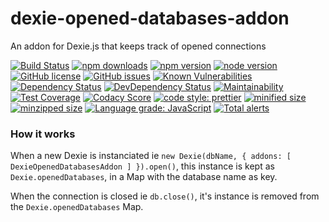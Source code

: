 # dexie-opened-databases-addon
An addon for Dexie.js that keeps track of opened connections

[![Build Status](https://www.travis-ci.org/andrehtissot/dexie-opened-databases-addon.svg?branch=master)](https://www.travis-ci.org/andrehtissot/dexie-opened-databases-addon)
[![npm downloads](https://img.shields.io/npm/dt/dexie-opened-databases-addon.svg)](https://www.npmjs.com/package/dexie-opened-databases-addon)
[![npm version](https://img.shields.io/npm/v/dexie-opened-databases-addon.svg)](https://www.npmjs.com/package/dexie-opened-databases-addon)
[![node version](https://img.shields.io/node/v/dexie-opened-databases-addon.svg)](https://www.npmjs.com/package/dexie-opened-databases-addon)
[![GitHub license](https://img.shields.io/github/license/andrehtissot/dexie-opened-databases-addon.svg)](https://github.com/andrehtissot/dexie-opened-databases-addon/blob/master/LICENSE)
[![GitHub issues](https://img.shields.io/github/issues/andrehtissot/dexie-opened-databases-addon.svg)](https://github.com/andrehtissot/dexie-opened-databases-addon/issues)
[![Known Vulnerabilities](https://snyk.io/test/github/andrehtissot/dexie-opened-databases-addon/badge.svg?targetFile=package.json)](https://snyk.io/test/github/andrehtissot/dexie-opened-databases-addon?targetFile=package.json)
[![Dependency Status](https://img.shields.io/david/andrehtissot/dexie-opened-databases-addon.svg)](https://david-dm.org/andrehtissot/dexie-opened-databases-addon)
[![DevDependency Status](https://img.shields.io/david/dev/andrehtissot/dexie-opened-databases-addon.svg)](https://david-dm.org/andrehtissot/dexie-opened-databases-addon?type=dev)
[![Maintainability](https://api.codeclimate.com/v1/badges/1257f78f1a31db60f684/maintainability)](https://codeclimate.com/github/andrehtissot/dexie-opened-databases-addon/maintainability)
[![Test Coverage](https://api.codeclimate.com/v1/badges/1257f78f1a31db60f684/test_coverage)](https://codeclimate.com/github/andrehtissot/dexie-opened-databases-addon/test_coverage)
[![Codacy Score](https://api.codacy.com/project/badge/Grade/dafc9b24e8854347ba2cd0ab7cbf9b3b)](https://app.codacy.com/app/andrehtissot/dexie-opened-databases-addon?utm_source=github.com&utm_medium=referral&utm_content=andrehtissot/dexie-opened-databases-addon&utm_campaign=Badge_Grade_Dashboard)
[![code style: prettier](https://img.shields.io/badge/code_style-prettier-ff69b4.svg)](https://github.com/prettier/prettier)
[![minified size](https://img.shields.io/bundlephobia/min/dexie-opened-databases-addon.svg)](https://www.npmjs.com/package/dexie-opened-databases-addon)
[![minzipped size](https://img.shields.io/bundlephobia/minzip/dexie-opened-databases-addon.svg)](https://www.npmjs.com/package/dexie-opened-databases-addon)
[![Language grade: JavaScript](https://img.shields.io/lgtm/grade/javascript/g/andrehtissot/dexie-opened-databases-addon.svg?logo=lgtm&logoWidth=18)](https://lgtm.com/projects/g/andrehtissot/dexie-opened-databases-addon/context:javascript)
[![Total alerts](https://img.shields.io/lgtm/alerts/g/andrehtissot/dexie-opened-databases-addon.svg?logo=lgtm&logoWidth=18)](https://lgtm.com/projects/g/andrehtissot/dexie-opened-databases-addon/alerts/)

### How it works

When a new Dexie is instanciated ie `new Dexie(dbName, { addons: [ DexieOpenedDatabasesAddon ] }).open()`, this instance is kept as `Dexie.openedDatabases`, in a Map with the database name as key.

When the connection is closed ie `db.close()`, it's instance is removed from the `Dexie.openedDatabases` Map.
